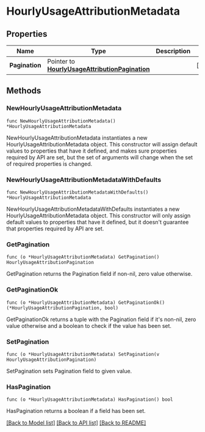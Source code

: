 # HourlyUsageAttributionMetadata

## Properties

Name | Type | Description | Notes
---- | ---- | ----------- | ------
**Pagination** | Pointer to [**HourlyUsageAttributionPagination**](HourlyUsageAttributionPagination.md) |  | [optional] 

## Methods

### NewHourlyUsageAttributionMetadata

`func NewHourlyUsageAttributionMetadata() *HourlyUsageAttributionMetadata`

NewHourlyUsageAttributionMetadata instantiates a new HourlyUsageAttributionMetadata object.
This constructor will assign default values to properties that have it defined,
and makes sure properties required by API are set, but the set of arguments
will change when the set of required properties is changed.

### NewHourlyUsageAttributionMetadataWithDefaults

`func NewHourlyUsageAttributionMetadataWithDefaults() *HourlyUsageAttributionMetadata`

NewHourlyUsageAttributionMetadataWithDefaults instantiates a new HourlyUsageAttributionMetadata object.
This constructor will only assign default values to properties that have it defined,
but it doesn't guarantee that properties required by API are set.

### GetPagination

`func (o *HourlyUsageAttributionMetadata) GetPagination() HourlyUsageAttributionPagination`

GetPagination returns the Pagination field if non-nil, zero value otherwise.

### GetPaginationOk

`func (o *HourlyUsageAttributionMetadata) GetPaginationOk() (*HourlyUsageAttributionPagination, bool)`

GetPaginationOk returns a tuple with the Pagination field if it's non-nil, zero value otherwise
and a boolean to check if the value has been set.

### SetPagination

`func (o *HourlyUsageAttributionMetadata) SetPagination(v HourlyUsageAttributionPagination)`

SetPagination sets Pagination field to given value.

### HasPagination

`func (o *HourlyUsageAttributionMetadata) HasPagination() bool`

HasPagination returns a boolean if a field has been set.


[[Back to Model list]](../README.md#documentation-for-models) [[Back to API list]](../README.md#documentation-for-api-endpoints) [[Back to README]](../README.md)


